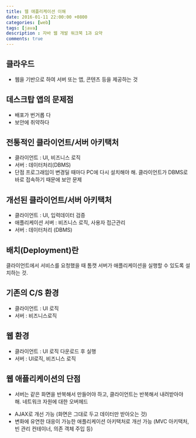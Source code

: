 ```yaml
---
title: 웹 애플리케이션 이해
date: 2016-01-11 22:00:00 +0800
categories: [web]
tags: [java]
description : 자바 웹 개발 워크북 1과 요약
comments: true
---
```



## 클라우드
- 웹을 기반으로 하여 서버 또는 앱, 콘텐츠 등을 제공하는 것

## 데스크탑 앱의 문제점
- 배포가 번거롭 다
- 보안에 취약하다

## 전통적인 클라이언트/서버 아키택처
- 클라이언트 : UI, 비즈니스 로직
- 서버 : 데이터처리(DBMS)
- 단점
     프로그래임이 변경딜 때마다 PC에 다시 설치해야 해.
     클라이언트가 DBMS로 바로 접속하기 때문에 보안 문제

## 개선된 클라이언트/서버 아키택처
- 클라이언트 : UI, 입력데이터 검증
- 애플리케이션 서버 : 비즈니스 로직, 사용자 접근관리
- 서버 : 데이터처리 (DBMS)

## 배치(Deployment)란
클라이언트에서 서비스를 요청했을 때 톰캣 서버가 애플리케이션을 실행할 수 있도록 설치하는 것.

## 기존의 C/S 환경
- 클라이언트 : UI 로직
- 서버 : 비즈니스로직

## 웹 환경
- 클라이언트 : UI 로직 다운로드 후 실행
- 서버 : UI로직, 비즈니스 로직

## 웹 애플리케이션의 단점
- 서버는 같은 화면을 반복해서 만들어야 하고, 클라이언트는 반복해서 내려받아야 해. 네트워크 자원에 대한 오버헤드
+ AJAX로 개선 가능 (화면은 그대로 두고 데이터만 받아오는 것)
+ 변화에 유연한 대응이 가능한 애플리케이션 아키택처로 개선 가능 (MVC 아키택처,  빈 관리 컨테이너, 의존 객체 주입 등)

